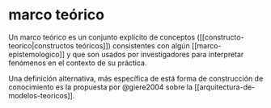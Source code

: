 # marco teórico
Un marco teórico es un conjunto explícito de conceptos ([[constructo-teorico|constructos teóricos]]) consistentes con algún [[marco-epistemologico]] y que son usados por investigadores para interpretar fenómenos en el contexto de su práctica.

Una definición alternativa, más específica de está forma de construcción de conocimiento es la propuesta por @giere2004 sobre la [[arquitectura-de-modelos-teoricos]].